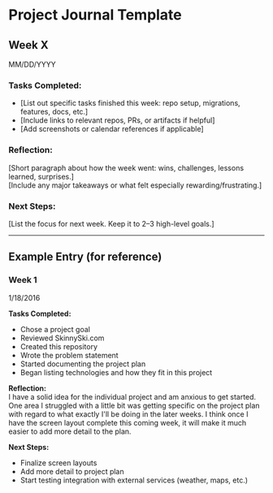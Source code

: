 # Project Journal Template

## Week X
MM/DD/YYYY

### Tasks Completed:
- [List out specific tasks finished this week: repo setup, migrations, features, docs, etc.]
- [Include links to relevant repos, PRs, or artifacts if helpful]
- [Add screenshots or calendar references if applicable]

### Reflection:
[Short paragraph about how the week went: wins, challenges, lessons learned, surprises.]  
[Include any major takeaways or what felt especially rewarding/frustrating.]

### Next Steps:
[List the focus for next week. Keep it to 2–3 high-level goals.]

---

## Example Entry (for reference)

### Week 1
1/18/2016

**Tasks Completed:**
- Chose a project goal
- Reviewed SkinnySki.com
- Created this repository
- Wrote the problem statement
- Started documenting the project plan
- Began listing technologies and how they fit in this project

**Reflection:**  
I have a solid idea for the individual project and am anxious to get started. One area I struggled with a little bit was getting specific on the project plan with regard to what exactly I'll be doing in the later weeks. I think once I have the screen layout complete this coming week, it will make it much easier to add more detail to the plan.

**Next Steps:**
- Finalize screen layouts
- Add more detail to project plan
- Start testing integration with external services (weather, maps, etc.)  